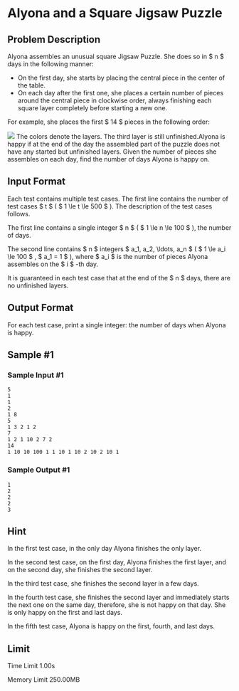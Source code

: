 # Alyona and a Square Jigsaw Puzzle

## Problem Description

Alyona assembles an unusual square Jigsaw Puzzle. She does so in $ n $ days in the following manner:

- On the first day, she starts by placing the central piece in the center of the table.
- On each day after the first one, she places a certain number of pieces around the central piece in clockwise order, always finishing each square layer completely before starting a new one.

For example, she places the first $ 14 $ pieces in the following order:

 ![](https://cdn.luogu.com.cn/upload/vjudge_pic/CF2047A/79d4bc6fb70315d8b0bc2f84e7e9b7aaaaa1456d.png) The colors denote the layers. The third layer is still unfinished.Alyona is happy if at the end of the day the assembled part of the puzzle does not have any started but unfinished layers. Given the number of pieces she assembles on each day, find the number of days Alyona is happy on.

## Input Format

Each test contains multiple test cases. The first line contains the number of test cases $ t $ ( $ 1 \le t \le 500 $ ). The description of the test cases follows.

The first line contains a single integer $ n $ ( $ 1 \le n \le 100 $ ), the number of days.

The second line contains $ n $ integers $ a_1, a_2, \ldots, a_n $ ( $ 1 \le a_i \le 100 $ , $ a_1 = 1 $ ), where $ a_i $ is the number of pieces Alyona assembles on the $ i $ -th day.

It is guaranteed in each test case that at the end of the $ n $ days, there are no unfinished layers.

## Output Format

For each test case, print a single integer: the number of days when Alyona is happy.

## Sample #1

### Sample Input #1

```
5
1
1
2
1 8
5
1 3 2 1 2
7
1 2 1 10 2 7 2
14
1 10 10 100 1 1 10 1 10 2 10 2 10 1
```

### Sample Output #1

```
1
2
2
2
3
```

## Hint

In the first test case, in the only day Alyona finishes the only layer.

In the second test case, on the first day, Alyona finishes the first layer, and on the second day, she finishes the second layer.

In the third test case, she finishes the second layer in a few days.

In the fourth test case, she finishes the second layer and immediately starts the next one on the same day, therefore, she is not happy on that day. She is only happy on the first and last days.

In the fifth test case, Alyona is happy on the first, fourth, and last days.

## Limit



Time Limit
1.00s

Memory Limit
250.00MB